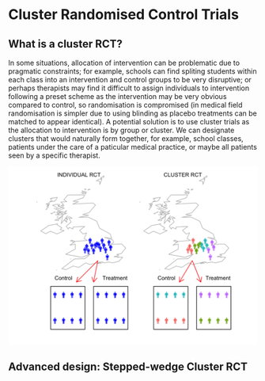 # Cluster Randomised Control Trials



## What is a cluster RCT? 

In some situations, allocation of intervention can be problematic due to pragmatic constraints; for example, schools can find spliting students within each class into an intervention and control groups to be very disruptive; or perhaps therapists may find it difficult to assign individuals to intervention following a preset scheme as the intervention may be very obvious compared to control, so randomisation is compromised (in medical field randomisation is simpler due to using blinding as placebo treatments can be matched to appear identical). A potential solution is to use cluster trials as the allocation to intervention is by group or cluster. We can designate clusters that would naturally form together, for example, school classes, patients under the care of a paticular medical practice, or maybe all patients seen by a specific therapist.

<img src="17a-Cluster_RCT_files/figure-html/cluster_diag-1.png" width="672" />

## Advanced design: Stepped-wedge Cluster RCT
